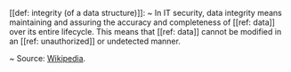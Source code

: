 [[def: integrity (of a data structure)]]:
~ In IT security, data integrity means maintaining and assuring the accuracy and completeness of [[ref: data]] over its entire lifecycle. This means that [[ref: data]] cannot be modified in an [[ref: unauthorized]] or undetected manner.

~ Source: [Wikipedia](https://en.wikipedia.org/wiki/Information_security#Integrity).


